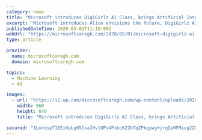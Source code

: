 ```yaml
---
category: news
title: "Microsoft introduces DigiGirlz AI Class, brings Artificial Intelligence to high-school girls"
excerpt: "Microsoft introduces Alice envisions the future, DigiGirlz AI Class targeting high school girls around the world to develop their understanding of AI."
publishedDateTime: 2020-05-01T11:19:00Z
webUrl: "https://microsoftcaregh.com/2020/05/01/microsoft-digigirlz-ai-class-high-school-girls/"
type: article

provider:
  name: microsoftcaregh.com
  domain: microsoftcaregh.com

topics:
  - Machine Learning
  - AI

images:
  - url: "https://i2.wp.com/microsoftcaregh.com/wp-content/uploads/2020/05/DigiGirlz.jpg?fit=960%2C640&#038;ssl=1"
    width: 960
    height: 640
    title: "Microsoft introduces DigiGirlz AI Class, brings Artificial Intelligence to high-school girls"

secured: "1LnrdspT1EEiVpLq05CxaIHvtUPx4PxbcK2ZkTqZPkgywg+jrgIpHFMiug2ZX3yfv4U2oj8aPzKHtUVj7RsLw6PcF2hnX6xH/OHk1ukqp+xQd8drZMmcRr787tdVFFl4pLBqXs/Zt+OKIamHSXA8SmAMecHJ1MOHJhjgc6y33pXABxJYDnRpvnyr5RIT3htY8eaTRjNjPdLpL89IUej9cjSDSSSecYySn4sx8MB5FD4pHv3SkN0e0EdIPehpeirMbyOMplnyWiCIm7wmpsejXx+cKXXBfUmu4xO9FiEQevgEIqhJDLRy1lHjQlSGNudE;1KgPsBPZM5l2RHKhcAgDJg=="
---
```


